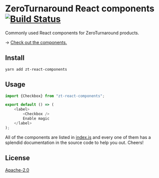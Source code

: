 # ZeroTurnaround React components [![Build Status](https://travis-ci.org/zeroturnaround/zt-react-components.svg?branch=master)](https://travis-ci.org/zeroturnaround/zt-react-components)

Commonly used React components for ZeroTurnaround products.

&rarr; [Check out the components.](https://zeroturnaround.github.io/zt-react-components/)

## Install

```shell
yarn add zt-react-components
```

## Usage

```js
import {Checkbox} from "zt-react-components";

export default () => (
    <label>
        <Checkbox />
        Enable magic
    </label>
);
```

All of the components are listed in [index.js](https://github.com/ukupat/zt-react-components/blob/master/src/index.js) and every one of them has a splendid documentation in the source code to help you out. Cheers!

## License

[Apache-2.0](https://github.com/zeroturnaround/zt-react-components/blob/master/LICENSE)
